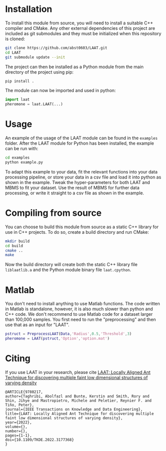 # Installation
To install this module from source, you will need to install a suitable C++ compiler and CMake. Any other external dependencies of this project are included as git submodules and they must be initialized when this repository is cloned:

```sh
git clone https://github.com/abst0603/LAAT.git
cd LAAT
git submodule update --init
```

The project can then be installed as a Python module from the main directory of the project using pip:

```sh
pip install .
```

The module can now be imported and used in python:

```python
import laat
pheromone = laat.LAAT(...)
```

# Usage
An example of the usage of the LAAT module can be found in the `examples` folder. After the LAAT module for Python has been installed, the example can be run with:

```sh
cd examples
python example.py
```

To adapt this example to your data, fit the relevant functions into your data processing pipeline, or store your data in a csv file and load it into python as shown in the example. Tweak the hyper-parameters for both LAAT and MBMS to fit your dataset. Use the result of MBMS for further data processing, or write it straight to a csv file as shown in the example.

# Compiling from source
You can choose to build this module from source as a static C++ library for use in C++ projects. To do so, create a build directory and run CMake:

```sh
mkdir build
cd build
cmake ..
make
```

Now the build directory will create both the static C++ library file `liblaatlib.a` and the Python module binary file `laat.cpython`.

# Matlab
You don't need to install anything to use Matlab functions. The code written in Matlab is standalone, however, it is also much slower than python and C++ code. We don't recommend to use Matlab code for a dataset larger than 100,000 samples. You first need to run the "preprocessing" and then use that as an input for "LAAT".
```Matlab
pstruct = PreprocessLAAT(Data,'Radius',0.5,'Threshold',3)
pheromone = LAAT(pstruct,'Option','option.mat')
```

# Citing
If you use LAAT in your research, please cite [LAAT: Locally Aligned Ant Technique for discovering multiple faint low dimensional structures of varying density](https://ieeexplore.ieee.org/abstract/document/9780217)
```
@ARTICLE{9780217,
author={Taghribi, Abolfazl and Bunte, Kerstin and Smith, Rory and Shin, Jihye and Mastropietro, Michele and Peletier, Reynier F. and Tiňo, Peter},
journal={IEEE Transactions on Knowledge and Data Engineering},
title={LAAT: Locally Aligned Ant Technique for discovering multiple faint low dimensional structures of varying density},
year={2022},
volume={},
number={},
pages={1-1},
doi={10.1109/TKDE.2022.3177368}
}
```
